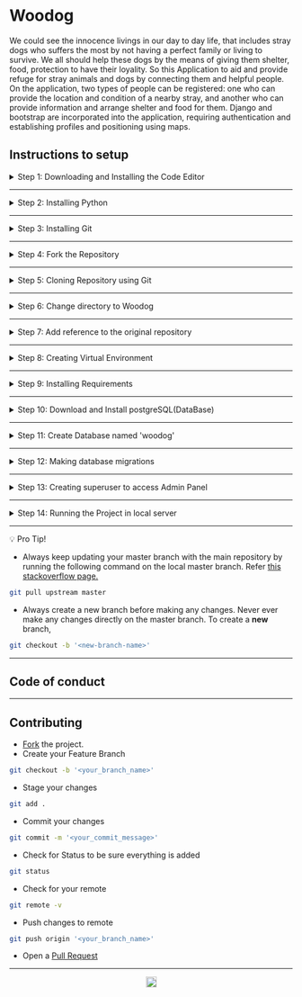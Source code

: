 # Woodog

We could see the innocence livings in our day to day life, that includes stray dogs who suffers the most by not having a perfect family or living to survive. We all should help these dogs by the means of giving them shelter, food, protection to have their loyality. So this Application to aid and provide refuge for stray animals and dogs by connecting them and helpful people.
On the application, two types of people can be registered: one who can provide the location and condition of a nearby stray, and another who can provide information and arrange shelter and food for them.
Django and bootstrap are incorporated into the application, requiring authentication and establishing profiles and positioning using maps.

## Instructions to setup

<details>
<summary>
Step 1: Downloading and Installing the Code Editor
</summary>
<br>
You can download and install any one of the following code editors.
<br><br>
<ul>
<li><a href="https://code.visualstudio.com/">Visual Studio Code</a> (Preferred)</li>
<li><a href="https://www.sublimetext.com/3">Sublime Text 3</a></li>
<li><a href="https://atom.io/">Atom</a></li>
</details>

---

<details>
<summary>
Step 2: Installing Python
</summary>
<br>
Download <a href="https://www.python.org/downloads/">Python Latest Version</a>
<br><br>
<ul>
<li>Make sure to check '<b>Add Python to Path</b>' in the setup window of the Installer.</li>
</ul>

Verify the installation from the Terminal using the following command,

```bash
python --version
```

</details>

---

<details>
<summary>
Step 3: Installing Git
</summary>
<br>
Download <a href="https://git-scm.com/downloads">Git</a>
</details>

---

<details>
<summary>
Step 4: Fork the Repository
</summary>
<br>
Click on <a href="#" target="_self"><img src="https://user-images.githubusercontent.com/58631762/120588030-11cee200-c454-11eb-98ad-060ef99428c5.png" width="16"></img></a> to fork <a href="https://github.com/Feminine-Divine/Woodog">this</a> repsository
</details>

---

<details>
<summary>
Step 5: Cloning Repository using Git
</summary>
<br>

```bash
git clone https://github.com/'<your-github-username>'/Woodog.git
```
</details>

---

<details>
<summary>
Step 6: Change directory to Woodog
</summary>
<br>

```bash
cd Woodog
```
</details>

---

<details>
<summary>
Step 7: Add reference to the original repository
</summary>
<br>

```bash
git remote add upstream https://github.com/Feminine-Divine/Woodog.git
```
</details>

---

<details>
<summary>
Step 8: Creating Virtual Environment
</summary>
<br>
Install virtualenv
<br><br>

```bash
pip install virtualenv
```

Creating Virtual Environment named `env`

```bash
virtualenv env
```

To Activate `env`

```bash
source env/Scripts/activate
```

To deactivate `env`

```bash
deactivate
```
</details>

---

<details>
<summary>
Step 9: Installing Requirements
</summary>
<br>

**Note**: Before installing requirements, Make sure the virtual environment is activated.
<br><br>

```bash
cd Woodog
pip install -r requirements.txt
```
</details>

---

<details>
<summary>
Step 10: Download and Install postgreSQL(DataBase)
</summary>
<br>

* Download <a href="https://www.postgresql.org/download/">postgreSQL</a>
* Install it.
* Add postgreSQL to path.
</details>

---

<details>
<summary>
Step 11: Create Database named 'woodog'
</summary>
<br>

To create database in postgreSQL,

```bash
createdb --username=postgres woodog
```
</details>

---

<details>
<summary>
Step 12: Making database migrations
</summary>
<br>

**Note**: Before making database migrations, make sure you've successfully created database.

```bash
python manage.py makemigrations
```

```bash
python manage.py migrate
```
</details>

---

<details>
<summary>
Step 13: Creating superuser to access Admin Panel
</summary>
<br>

```bash
python manage.py createsuperuser
```
</details>

---

<details>
<summary>
Step 14: Running the Project in local server
</summary>
<br>
<b>Note:</b> Before running the project in local server, Make sure you activate the Virtual Environment.
<br><br>

```bash
python manage.py runserver
http://www.localhost:3000
```
</details>

---

:bulb: Pro Tip!

* Always keep updating your master branch with the main repository by running the following command on the local master branch. Refer <a href="https://stackoverflow.com/questions/7244321/how-do-i-update-or-sync-a-forked-repository-on-github#:~:text=git%20remote%20add%20upstream%20https://github.com/whoever/whatever.git">this stackoverflow page.</a>

```bash
git pull upstream master
```

* Always create a new branch before making any changes. Never ever make any changes directly on the master branch. To create a **new** branch,

```bash
git checkout -b '<new-branch-name>'
```
---

## Code of conduct

---

## Contributing

* <a href="#" target="_self" title="Fork">Fork</a> the project.
* Create your Feature Branch
```bash
git checkout -b '<your_branch_name>'
```
* Stage your changes
```bash
git add .
```
* Commit your changes
```bash
git commit -m '<your_commit_message>'
```
* Check for Status to be sure everything is added
```bash
git status
```
* Check for your remote
```bash
git remote -v
```
* Push changes to remote
```bash
git push origin '<your_branch_name>'
```
* Open a <a href="https://github.com/Feminine-Divine/Woodog/pulls" title="Create Pull request">Pull Request</a>

---

<p align="center">
<a href="https://github.com/Feminine-Divine/Woodog" title="Woodog Github">
<img src="https://user-images.githubusercontent.com/58631762/120077716-60cded80-c0c9-11eb-983d-80dfa5862d8a.png" width="19">
</a>
</p>